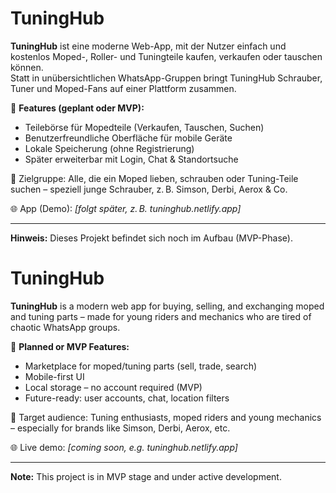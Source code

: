 # TuningHub

**TuningHub** ist eine moderne Web-App, mit der Nutzer einfach und kostenlos Moped-, Roller- und Tuningteile kaufen, verkaufen oder tauschen können.  
Statt in unübersichtlichen WhatsApp-Gruppen bringt TuningHub Schrauber, Tuner und Moped-Fans auf einer Plattform zusammen.

🚀 **Features (geplant oder MVP):**
- Teilebörse für Mopedteile (Verkaufen, Tauschen, Suchen)
- Benutzerfreundliche Oberfläche für mobile Geräte
- Lokale Speicherung (ohne Registrierung)
- Später erweiterbar mit Login, Chat & Standortsuche

📱 Zielgruppe:
Alle, die ein Moped lieben, schrauben oder Tuning-Teile suchen – speziell junge Schrauber, z. B. Simson, Derbi, Aerox & Co.

🌐 App (Demo): _[folgt später, z. B. tuninghub.netlify.app]_

---

**Hinweis:** Dieses Projekt befindet sich noch im Aufbau (MVP-Phase).



# TuningHub

**TuningHub** is a modern web app for buying, selling, and exchanging moped and tuning parts – made for young riders and mechanics who are tired of chaotic WhatsApp groups.

🚀 **Planned or MVP Features:**
- Marketplace for moped/tuning parts (sell, trade, search)
- Mobile-first UI
- Local storage – no account required (MVP)
- Future-ready: user accounts, chat, location filters

📱 Target audience:
Tuning enthusiasts, moped riders and young mechanics – especially for brands like Simson, Derbi, Aerox, etc.

🌐 Live demo: _[coming soon, e.g. tuninghub.netlify.app]_

---

**Note:** This project is in MVP stage and under active development.

